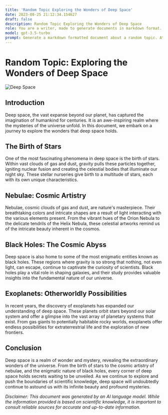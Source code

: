 ```yaml
---
title: 'Random Topic Exploring the Wonders of Deep Space'
date: 2023-08-25 21:12:34.154627
draft: false
description: Random Topic Exploring the Wonders of Deep Space
role: You are a writer, made to generate documents in markdown format. It is very important that all of the documents you generate are in valid markdown format.
model: gpt-3.5-turbo
prompt: Generate a markdown formatted document about a random topic. At the bottom, include a disclaimer explaining that the document was generated by you. The first line of the document should be the title. Make sure that the entire document is in proper markdown format, using a mix of various tags to make the document visually appealing.
---
```


# Random Topic: Exploring the Wonders of Deep Space

![Deep Space](https://example.com/deep-space-image.jpg)

## Introduction

Deep space, the vast expanse beyond our planet, has captured the imagination of humankind for centuries. It is an awe-inspiring realm where the mysteries of the universe unfold. In this document, we embark on a journey to explore the wonders that deep space holds.

## The Birth of Stars

One of the most fascinating phenomena in deep space is the birth of stars. Within vast clouds of gas and dust, gravity pulls these particles together, igniting nuclear fusion and creating the celestial bodies that illuminate our night sky. These stellar nurseries give birth to a multitude of stars, each with its own unique characteristics.

## Nebulae: Cosmic Artistry

Nebulae, cosmic clouds of gas and dust, are nature's masterpiece. Their breathtaking colors and intricate shapes are a result of light interacting with the various elements present. From the vibrant hues of the Orion Nebula to the delicate tendrils of the Helix Nebula, these celestial artworks remind us of the intricate beauty inherent in the cosmos.

## Black Holes: The Cosmic Abyss

Deep space is also home to some of the most enigmatic entities known as black holes. These regions where gravity is so strong that nothing, not even light, can escape, continue to captivate the curiosity of scientists. Black holes play a vital role in shaping galaxies, and their study provides valuable insights into the fundamental nature of our universe.

## Exoplanets: Otherworldly Possibilities

In recent years, the discovery of exoplanets has expanded our understanding of deep space. These planets orbit stars beyond our solar system and offer a glimpse into the vast array of planetary systems that exist. From gas giants to potentially habitable rocky worlds, exoplanets offer endless possibilities for extraterrestrial life and the exploration of new frontiers.

## Conclusion

Deep space is a realm of wonder and mystery, revealing the extraordinary wonders of the universe. From the birth of stars to the cosmic artistry of nebulae, and the enigmatic nature of black holes, every corner of deep space holds secrets waiting to be unveiled. As we continue to explore and push the boundaries of scientific knowledge, deep space will undoubtedly continue to astound us with its infinite beauty and profound mysteries.

*Disclaimer: This document was generated by an AI language model. While the information provided is based on scientific knowledge, it is important to consult reliable sources for accurate and up-to-date information.*